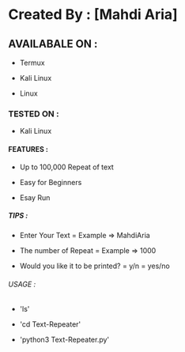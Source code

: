 # Created By : [Mahdi Aria]


## AVAILABALE ON :


* Termux

* Kali Linux

* Linux


### TESTED ON :


* Kali Linux


#### FEATURES :


* Up to 100,000 Repeat of text

* Easy for Beginners

* Esay Run

##### TIPS :


* Enter Your Text = Example => MahdiAria

* The number of Repeat = Example => 1000

* Would you like it to be printed? = y/n = yes/no


###### USAGE :


* 'ls'

* 'cd Text-Repeater'

* 'python3 Text-Repeater.py'
